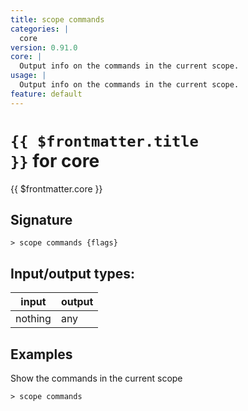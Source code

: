 ```yaml
---
title: scope commands
categories: |
  core
version: 0.91.0
core: |
  Output info on the commands in the current scope.
usage: |
  Output info on the commands in the current scope.
feature: default
---
```

<!-- This file is automatically generated. Please edit the command in https://github.com/nushell/nushell instead. -->

# <code>{{ $frontmatter.title }}</code> for core

<div class='command-title'>{{ $frontmatter.core }}</div>

## Signature

```> scope commands {flags} ```


## Input/output types:

| input   | output |
| ------- | ------ |
| nothing | any    |

## Examples

Show the commands in the current scope
```nu
> scope commands

```
